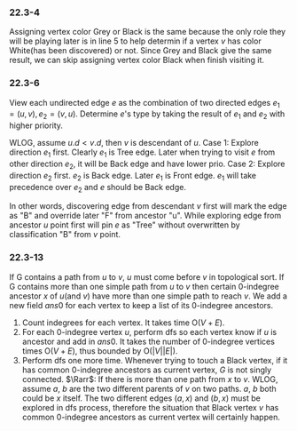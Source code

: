 ### 22.3-4
Assigning vertex color Grey or Black is the same because the only role they will be playing later is in line 5 to help determin if a vertex $v$ has color White(has been discovered) or not. Since Grey and Black give the same result, we can skip assigning vertex color Black when finish visiting it.

### 22.3-6
View each undirected edge $e$ as the combination of two directed edges $e_1=(u,v),e_2=(v,u)$. Determine $e$'s type by taking the result of $e_1$ and $e_2$ with higher priority.

WLOG, assume $u.d<v.d$, then $v$ is descendant of $u$.
Case 1: Explore direction $e_1$ first. Clearly $e_1$ is Tree edge. Later when trying to visit $e$ from other direction $e_2$, it will be Back edge and have lower prio. 
Case 2: Explore direction $e_2$ first. $e_2$ is Back edge. Later $e_1$ is Front edge. $e_1$ will take precedence over $e_2$ and $e$ should be Back edge.

In other words, discovering edge from descendant $v$ first will mark the edge as "B" and override later "F" from ancestor "u". While exploring edge from ancestor $u$ point first will pin $e$ as "Tree" without overwritten by classification "B" from $v$ point.

### 22.3-13
If G contains a path from $u$ to $v$, $u$ must come before $v$ in topological sort. If G contains more than one simple path from $u$ to $v$ then certain 0-indegree ancestor $x$ of $u$(and $v$) have more than one simple path to reach $v$. We add a new field $ans0$ for each vertex to keep a list of its 0-indegree ancestors.
1. Count indegrees for each vertex. It takes time $\text{O}(V+E)$.
2. For each 0-indegree vertex $u$, perform dfs so each vertex know if $u$ is ancestor and add in $ans0$. It takes the number of 0-indegree vertices times $\text{O}(V+E)$, thus bounded by $\text{O}(|V||E|)$.
3. Perform dfs one more time. Whenever trying to touch a Black vertex, if it has common 0-indegree ancestors as current vertex, $G$ is not singly connected.
$\Rarr$: If there is more than one path from $x$ to $v$. WLOG, assume $a$, $b$ are the two different parents of $v$ on two paths. $a$, $b$ both could be $x$ itself. The two different edges $(a,x)$ and $(b,x)$ must be explored in dfs process, therefore the situation that Black vertex $v$ has common 0-indegree ancestors as current vertex will certainly happen. 